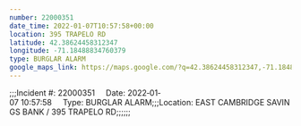 ```yaml
---
number: 22000351
date_time: 2022-01-07T10:57:58+00:00
location: 395 TRAPELO RD
latitude: 42.38624458312347
longitude: -71.18488834760379
type: BURGLAR ALARM
google_maps_link: https://maps.google.com/?q=42.38624458312347,-71.18488834760379
---
```


;;;Incident #: 22000351     Date: 2022‐01‐07 10:57:58     Type: BURGLAR ALARM;;;Location: EAST CAMBRIDGE SAVINGS BANK / 395 TRAPELO RD;;;;;;
